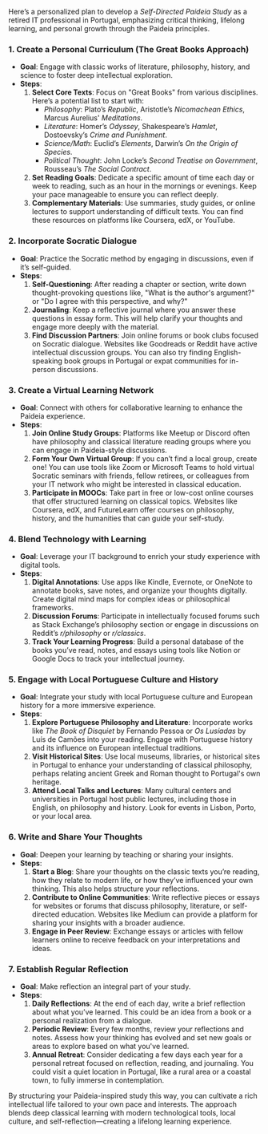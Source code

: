 Here’s a personalized plan to develop a *Self-Directed Paideia Study* as a retired IT professional in Portugal, emphasizing critical thinking, lifelong learning, and personal growth through the Paideia principles.

### 1. **Create a Personal Curriculum (The Great Books Approach)**
   - **Goal**: Engage with classic works of literature, philosophy, history, and science to foster deep intellectual exploration.
   - **Steps**:
     1. **Select Core Texts**: Focus on "Great Books" from various disciplines. Here’s a potential list to start with:
        - *Philosophy*: Plato’s *Republic*, Aristotle’s *Nicomachean Ethics*, Marcus Aurelius' *Meditations*.
        - *Literature*: Homer’s *Odyssey*, Shakespeare’s *Hamlet*, Dostoevsky’s *Crime and Punishment*.
        - *Science/Math*: Euclid’s *Elements*, Darwin’s *On the Origin of Species*.
        - *Political Thought*: John Locke’s *Second Treatise on Government*, Rousseau’s *The Social Contract*.
     2. **Set Reading Goals**: Dedicate a specific amount of time each day or week to reading, such as an hour in the mornings or evenings. Keep your pace manageable to ensure you can reflect deeply.
     3. **Complementary Materials**: Use summaries, study guides, or online lectures to support understanding of difficult texts. You can find these resources on platforms like Coursera, edX, or YouTube.

### 2. **Incorporate Socratic Dialogue**
   - **Goal**: Practice the Socratic method by engaging in discussions, even if it’s self-guided.
   - **Steps**:
     1. **Self-Questioning**: After reading a chapter or section, write down thought-provoking questions like, "What is the author's argument?" or "Do I agree with this perspective, and why?"
     2. **Journaling**: Keep a reflective journal where you answer these questions in essay form. This will help clarify your thoughts and engage more deeply with the material.
     3. **Find Discussion Partners**: Join online forums or book clubs focused on Socratic dialogue. Websites like Goodreads or Reddit have active intellectual discussion groups. You can also try finding English-speaking book groups in Portugal or expat communities for in-person discussions.

### 3. **Create a Virtual Learning Network**
   - **Goal**: Connect with others for collaborative learning to enhance the Paideia experience.
   - **Steps**:
     1. **Join Online Study Groups**: Platforms like Meetup or Discord often have philosophy and classical literature reading groups where you can engage in Paideia-style discussions.
     2. **Form Your Own Virtual Group**: If you can’t find a local group, create one! You can use tools like Zoom or Microsoft Teams to hold virtual Socratic seminars with friends, fellow retirees, or colleagues from your IT network who might be interested in classical education.
     3. **Participate in MOOCs**: Take part in free or low-cost online courses that offer structured learning on classical topics. Websites like Coursera, edX, and FutureLearn offer courses on philosophy, history, and the humanities that can guide your self-study.

### 4. **Blend Technology with Learning**
   - **Goal**: Leverage your IT background to enrich your study experience with digital tools.
   - **Steps**:
     1. **Digital Annotations**: Use apps like Kindle, Evernote, or OneNote to annotate books, save notes, and organize your thoughts digitally. Create digital mind maps for complex ideas or philosophical frameworks.
     2. **Discussion Forums**: Participate in intellectually focused forums such as Stack Exchange’s philosophy section or engage in discussions on Reddit’s *r/philosophy* or *r/classics*.
     3. **Track Your Learning Progress**: Build a personal database of the books you’ve read, notes, and essays using tools like Notion or Google Docs to track your intellectual journey.

### 5. **Engage with Local Portuguese Culture and History**
   - **Goal**: Integrate your study with local Portuguese culture and European history for a more immersive experience.
   - **Steps**:
     1. **Explore Portuguese Philosophy and Literature**: Incorporate works like *The Book of Disquiet* by Fernando Pessoa or *Os Lusíadas* by Luís de Camões into your reading. Engage with Portuguese history and its influence on European intellectual traditions.
     2. **Visit Historical Sites**: Use local museums, libraries, or historical sites in Portugal to enhance your understanding of classical philosophy, perhaps relating ancient Greek and Roman thought to Portugal's own heritage.
     3. **Attend Local Talks and Lectures**: Many cultural centers and universities in Portugal host public lectures, including those in English, on philosophy and history. Look for events in Lisbon, Porto, or your local area.

### 6. **Write and Share Your Thoughts**
   - **Goal**: Deepen your learning by teaching or sharing your insights.
   - **Steps**:
     1. **Start a Blog**: Share your thoughts on the classic texts you’re reading, how they relate to modern life, or how they’ve influenced your own thinking. This also helps structure your reflections.
     2. **Contribute to Online Communities**: Write reflective pieces or essays for websites or forums that discuss philosophy, literature, or self-directed education. Websites like Medium can provide a platform for sharing your insights with a broader audience.
     3. **Engage in Peer Review**: Exchange essays or articles with fellow learners online to receive feedback on your interpretations and ideas.

### 7. **Establish Regular Reflection**
   - **Goal**: Make reflection an integral part of your study.
   - **Steps**:
     1. **Daily Reflections**: At the end of each day, write a brief reflection about what you’ve learned. This could be an idea from a book or a personal realization from a dialogue.
     2. **Periodic Review**: Every few months, review your reflections and notes. Assess how your thinking has evolved and set new goals or areas to explore based on what you've learned.
     3. **Annual Retreat**: Consider dedicating a few days each year for a personal retreat focused on reflection, reading, and journaling. You could visit a quiet location in Portugal, like a rural area or a coastal town, to fully immerse in contemplation.

By structuring your Paideia-inspired study this way, you can cultivate a rich intellectual life tailored to your own pace and interests. The approach blends deep classical learning with modern technological tools, local culture, and self-reflection—creating a lifelong learning experience.